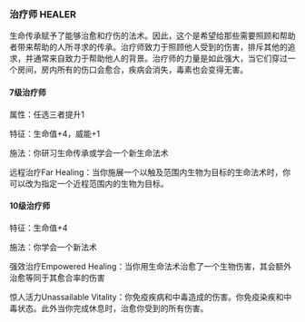 ### 治疗师	HEALER	

​		生命传承赋予了能够治愈和疗伤的法术。因此，这个是希望给那些需要照顾和帮助者带来帮助的人所寻求的传承。治疗师致力于照顾他人受到的伤害，排斥其他的追求，并通常来自致力于帮助他人的背景。治疗师的力量是如此强大，当它们穿过一个房间，房内所有的伤口会愈合，疾病会消失，毒素也会变得无害。

#### 7级治疗师

属性：任选三者提升1

特征：生命值+4，威能+1

施法：你研习生命传承或学会一个新生命法术

远程治疗Far Healing：当你施展一个以触及范围内生物为目标的生命法术时，你可以改为指定一个近程范围内的生物为目标。

#### 10级治疗师

特征：生命值+4

施法：你学会一个新法术

强效治疗Empowered Healing：当你用生命法术治愈了一个生物伤害，其会额外治愈等同于其愈合率的伤害

惊人活力Unassailable Vitality：你免疫疾病和中毒造成的伤害。你免疫染疾和中毒状态。此外当你完成休息时，治愈你受到的所有伤害。